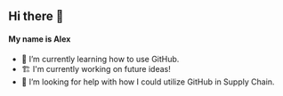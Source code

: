 ## Hi there 👋
#### My name is Alex
- 🌱 I’m currently learning how to use GitHub.
- 🏗  I'm currently working on future ideas!
- 🤔 I’m looking for help with how I could utilize GitHub in Supply Chain.

<!--
**agomezcore/agomezcore** is a ✨ _special_ ✨ repository because its `README.md` (this file) appears on your GitHub profile.

Here are some ideas to get you started:

- 🔭 I’m currently working on ...
- 🌱 I’m currently learning ...
- 👯 I’m looking to collaborate on ...
- 🤔 I’m looking for help with ...
- 💬 Ask me about ...
- 📫 How to reach me: ...
- 😄 Pronouns: ...
- ⚡ Fun fact: ...
-->
